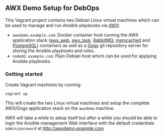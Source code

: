## AWX Demo Setup for DebOps

This Vagrant project contains two Debian Linux virtual machines which can be
used to manage and run Ansible playbooks via [AWX](https://github.com/ansible/awx):

* `awxdemo.example.com`: Docker container host running the AWX application stack
  ([awx_web](https://hub.docker.com/r/linuxmonk/awx_web/),
  [awx_task](https://hub.docker.com/r/linuxmonk/awx_task/),
  [RabbitMQ](https://hub.docker.com/_/rabbitmq/),
  [memcached](https://hub.docker.com/_/memcached/)
  and [PostgreSQL](https://hub.docker.com/_/postgres/)) containers as well as a
  [Gogs](https://hub.docker.com/r/gogs/gogs/) git repository server for storing
  the Ansible playbooks and roles.
* `node01.example.com`: Plain Debian host which can be used for applying
  Ansible playbooks.


### Getting started

Create Vagrant machines by running:

    vagrant up

This will create the two Linux virtual machines and setup the complete AWX/Gogs
application stack on the `awxdemo` machine. 

AWX will take a while to setup itself but after a while you should be able to
login the Ansible management Web interface with the default credentials 
`admin/password` at http://awxdemo.example.com
